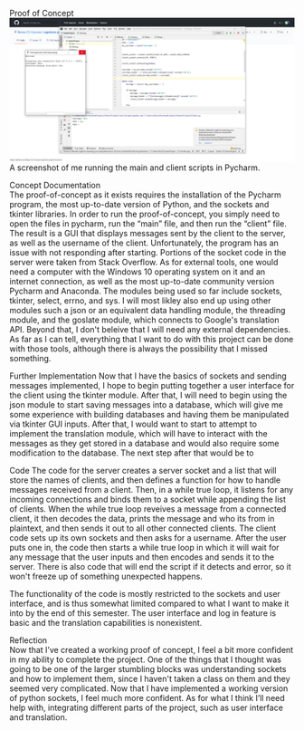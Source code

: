Proof of Concept  
![Screenshot](https://github.com/Berea-CS-Courses/capstone-project-livesaym/blob/D4_Proof-of-Concept/Deliverables/images/Capstone_D4_Progress_1.PNG)  
A screenshot of me running the main and client scripts in Pycharm.  

Concept Documentation  
The proof-of-concept as it exists requires the installation of the Pycharm program, the most up-to-date version of Python, and the sockets and tkinter libraries. 
In order to run the proof-of-concept, you simply need to open the files in pycharm, run the “main” file, and then run the “client” file. The result is a GUI that
displays messages sent by the client to the server, as well as the username of the client. Unfortunately, the program has an issue with not responding after 
starting. Portions of the socket code in the server were taken from Stack Overflow. As for external tools, one would need a computer with the Windows 10 operating system on it and an internet connection, as well as the most up-to-date community version Pycharm and Anaconda. The modules being used so far include sockets, tkinter, select, errno, and sys. I will most likley also end up using other modules such a json or an equivalent data handling module, the threading module, and the goslate module, which connects to Google's translation API. Beyond that, I don't beleive that I will need any external dependencies. As far as I can tell, everything that I want to do with this project can be done with those tools, although there is always the possibility that I missed something.

Further Implementation
Now that I have the basics of sockets and sending messages implemented, I hope to begin putting together a user interface for the client using the tkinter module. After that, I will need to begin using the json module to start saving messages into a database, which will give me some experience with building databases and having them be manipulated via tkinter GUI inputs. After that, I would want to start to attempt to implement the translation module, which will have to interact with the messages as they get stored in a database and would also require some modification to the database. The next step after that would be to

Code
The code for the server creates a server socket and a list that will store the names of clients, and then defines a function for how to handle messages received
from a client. Then, in a while true loop, it listens for any incoming connections and binds them to a socket while appending the list of clients. When the while true
loop reveives a message from a connected client, it then decodes the data, prints the message and who its from in plaintext, and then sends it out to all other connected clients. The client code sets up its own sockets and then asks for a username. After the user puts one in, the code then starts a while true loop in which it will wait for any message that the user inputs and then encodes and sends it to the server. There is also code that will end the script if it detects and error, so it won't freeze up of something unexpected happens.

The functionality of the code is mostly restricted to the sockets and user interface, and is thus somewhat limited compared to what I want to make it into by the end of this semester. The user interface and log in feature is basic and the translation capabilities is nonexistent. 

Reflection  
Now that I’ve created a working proof of concept, I feel a bit more confident in my ability to complete the project. One of the things that I thought was going
to be one of the larger stumbling blocks was understanding sockets and how to implement them, since I haven't taken a class on them and they seemed very
complicated. Now that I have implemented a working version of python sockets, I feel much more confident. As for what I think I’ll need help with, integrating
different parts of the project, such as user interface and translation. 

